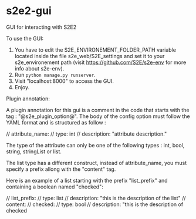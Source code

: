 # s2e2-gui
GUI for interacting with S2E2

To use the GUI:
 
1.  You have to edit the S2E_ENVIRONEMENT_FOLDER_PATH variable located inside the file s2e_web/S2E_settings 
	and set it to your s2e_environement path (visit https://github.com/S2E/s2e-env for more info about s2e-env).
2.	Run `python manage.py runserver`.
3.	Visit "localhost:8000" to access the GUI.
4. 	Enjoy.


Plugin annotation:

A plugin annotation for this gui is a comment in the code that starts with the tag : "@s2e_plugin_option@".
The body of the config option must follow the YAML format and is structured as follow : 

// attribute_name:
//   type: int
//   description: "attribute description."

The type of the attribute can only be one of the following types : int, bool, string, stringList or list.

The list type has a different construct, instead of attribute_name, you must specify a prefix allong with the "content" tag.

Here is an example of a list starting with the prefix "list_prefix" and containing a boolean named "checked":

// list_prefix:
//   type: list
//   description: "this is the description of the list"
//   content: 
//     checked:
//       type: bool
//       description: "this is the description of checked
